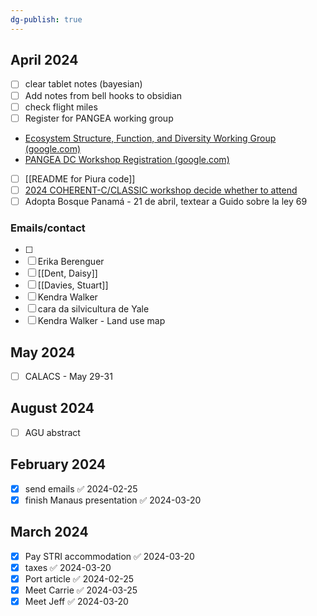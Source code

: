 ```yaml
---
dg-publish: true
---
```

## April 2024
- [ ] clear tablet notes (bayesian)
- [ ] Add notes from bell hooks to obsidian
- [ ] check flight miles
- [ ] Register for PANGEA working group
- [Ecosystem Structure, Function, and Diversity Working Group (google.com)](https://docs.google.com/forms/d/e/1FAIpQLScodCILMG0ya1zfD-eEuL82LU0EQrGXD1aJ2Z2TbIMjikIX6A/viewform)
- [PANGEA DC Workshop Registration (google.com)](https://docs.google.com/forms/d/e/1FAIpQLSfuhlTtJXziSHjSU6QcwSSWMQ3ct6e4WVHE5Fv73zDCu39nKQ/viewform)
- [ ] [[README for Piura code]]
- [ ] [2024 COHERENT-C/CLASSIC workshop  decide whether to attend](https://cccma.gitlab.io/classic_pages/info/2024workshop/)
- [ ] Adopta Bosque Panamá - 21 de abril, textear a Guido sobre la ley 69

### Emails/contact
- [ ] 
- [ ] Erika Berenguer
- [ ] [[Dent, Daisy]]
- [ ] [[Davies, Stuart]]
- [ ] Kendra Walker
- [ ] cara da silvicultura de Yale
- [ ] Kendra Walker - Land use map

## May 2024
- [ ] CALACS - May 29-31

## August 2024
- [ ] AGU abstract

## February 2024
- [x] send emails ✅ 2024-02-25
- [x] finish Manaus presentation ✅ 2024-03-20

## March 2024
- [x] Pay STRI accommodation ✅ 2024-03-20
- [x] taxes ✅ 2024-03-20
- [x] Port article ✅ 2024-02-25
- [x] Meet Carrie ✅ 2024-03-25
- [x] Meet Jeff ✅ 2024-03-20